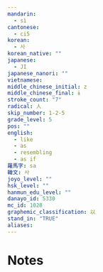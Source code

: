 ```yaml
---
mandarin:
  - sì
cantonese:
  - ci5
korean:
  - 사
korean_native: ""
japanese:
  - JI
japanese_nanori: ""
vietnamese:
middle_chinese_initial: z
middle_chinese_final: ɨ
stroke_count: "7"
radical: 人
skip_number: 1-2-5
grade_level: 5
pos: ""
english:
  - like
  - as
  - resembling
  - as if
羅馬字: sa
韓文: 사
joyo_level: ""
hsk_level: ""
hanmun_edu_level: ""
danayo_id: 5330
mc_id: 1028
graphemic_classification: 以
stand_in: "TRUE"
aliases:
---
```


# Notes
